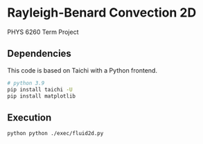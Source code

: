 # Rayleigh-Benard Convection 2D

PHYS 6260 Term Project

## Dependencies

This code is based on Taichi with a Python frontend.

```bash
# python 3.9
pip install taichi -U
pip install matplotlib
```

## Execution

```bash
python python ./exec/fluid2d.py
```